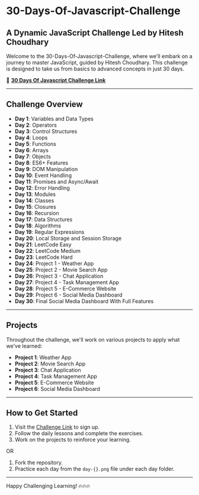 # 30-Days-Of-Javascript-Challenge

## A Dynamic JavaScript Challenge Led by Hitesh Choudhary

Welcome to the 30-Days-Of-Javascript-Challenge, where we'll embark on a journey to master JavaScript, guided by Hitesh Choudhary. This challenge is designed to take us from basics to advanced concepts in just 30 days.

🔗 [**30 Days Of Javascript Challenge Link**](https://courses.chaicode.com/learn/30-days-of-Javascript-challenge)

---

## Challenge Overview

- **Day 1**: Variables and Data Types
- **Day 2**: Operators
- **Day 3**: Control Structures
- **Day 4**: Loops
- **Day 5**: Functions
- **Day 6**: Arrays
- **Day 7**: Objects
- **Day 8**: ES6+ Features
- **Day 9**: DOM Manipulation
- **Day 10**: Event Handling
- **Day 11**: Promises and Async/Await
- **Day 12**: Error Handling
- **Day 13**: Modules
- **Day 14**: Classes
- **Day 15**: Closures
- **Day 16**: Recursion
- **Day 17**: Data Structures
- **Day 18**: Algorithms
- **Day 19**: Regular Expressions
- **Day 20**: Local Storage and Session Storage
- **Day 21**: LeetCode Easy
- **Day 22**: LeetCode Medium
- **Day 23**: LeetCode Hard
- **Day 24**: Project 1 - Weather App
- **Day 25**: Project 2 - Movie Search App
- **Day 26**: Project 3 - Chat Application
- **Day 27**: Project 4 - Task Management App
- **Day 28**: Project 5 - E-Commerce Website
- **Day 29**: Project 6 - Social Media Dashboard
- **Day 30**: Final Social Media Dashboard With Full Features

---

## Projects

Throughout the challenge, we'll work on various projects to apply what we've learned:

- **Project 1**: Weather App
- **Project 2**: Movie Search App
- **Project 3**: Chat Application
- **Project 4**: Task Management App
- **Project 5**: E-Commerce Website
- **Project 6**: Social Media Dashboard

---

## How to Get Started

1. Visit the [Challenge Link](https://courses.chaicode.com/learn/30-days-of-Javascript-challenge) to sign up.
2. Follow the daily lessons and complete the exercises.
3. Work on the projects to reinforce your learning.

OR

1. Fork the repository.
2. Practice each day from the `day-{}.png` file under each day folder.

---

Happy Challenging Learning! 🔥🔥🔥
